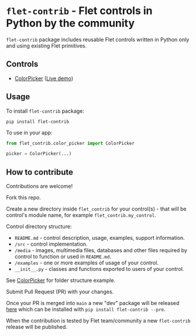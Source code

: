 # `flet-contrib` - Flet controls in Python by the community

`flet-contrib` package includes reusable Flet controls written in Python only and using existing Flet primitives.

## Controls

* [ColorPicker](flet_contrib/color_picker) ([Live demo](https://flet-controls-gallery.fly.dev/contrib/colorpicker))

## Usage

To install `flet-contrib` package:

```
pip install flet-contrib
```

To use in your app:

```python
from flet_contrib.color_picker import ColorPicker

picker = ColorPicker(...)
```

## How to contribute

Contributions are welcome!

Fork this repo.

Create a new directory inside `flet_contrib` for your control(s) - that will be control's module name, for example `flet_contrib.my_control`.

Control directory structure:

* `README.md` - control description, usage, examples, support information.
* `/src` - control implementation.
* `/media` - images, multimedia files, databases and other files required by control to function or used in `README.md`.
* `/examples` - one or more examples of usage of your control.
* `__init__.py` - classes and functions exported to users of your control.

See [ColorPicker](flet_contrib/color_picker) for folder structure example.

Submit Pull Request (PR) with your changes.

Once your PR is merged into `main` a new "dev" package will be released [here](https://pypi.org/project/flet-contrib/) which can be installed with `pip install flet-contrib --pre`.

When the contribution is tested by Flet team/community a new `flet-contrib` release will be published.